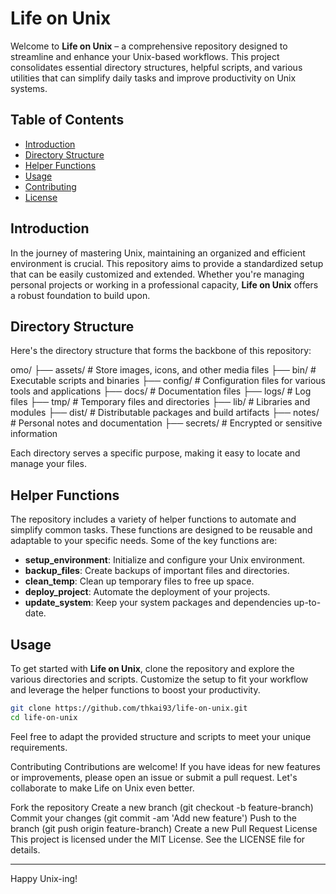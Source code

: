 # Life on Unix

Welcome to **Life on Unix** – a comprehensive repository designed to streamline and enhance your Unix-based workflows. This project consolidates essential directory structures, helpful scripts, and various utilities that can simplify daily tasks and improve productivity on Unix systems.

## Table of Contents

- [Introduction](#introduction)
- [Directory Structure](#directory-structure)
- [Helper Functions](#helper-functions)
- [Usage](#usage)
- [Contributing](#contributing)
- [License](#license)

## Introduction

In the journey of mastering Unix, maintaining an organized and efficient environment is crucial. This repository aims to provide a standardized setup that can be easily customized and extended. Whether you're managing personal projects or working in a professional capacity, **Life on Unix** offers a robust foundation to build upon.

## Directory Structure

Here's the directory structure that forms the backbone of this repository:

omo/ ├── assets/ # Store images, icons, and other media files ├── bin/ # Executable scripts and binaries ├── config/ # Configuration files for various tools and applications ├── docs/ # Documentation files ├── logs/ # Log files ├── tmp/ # Temporary files and directories ├── lib/ # Libraries and modules ├── dist/ # Distributable packages and build artifacts ├── notes/ # Personal notes and documentation ├── secrets/ # Encrypted or sensitive information

Each directory serves a specific purpose, making it easy to locate and manage your files.

## Helper Functions

The repository includes a variety of helper functions to automate and simplify common tasks. These functions are designed to be reusable and adaptable to your specific needs. Some of the key functions are:

- **setup_environment**: Initialize and configure your Unix environment.
- **backup_files**: Create backups of important files and directories.
- **clean_temp**: Clean up temporary files to free up space.
- **deploy_project**: Automate the deployment of your projects.
- **update_system**: Keep your system packages and dependencies up-to-date.

## Usage

To get started with **Life on Unix**, clone the repository and explore the various directories and scripts. Customize the setup to fit your workflow and leverage the helper functions to boost your productivity.

```bash
git clone https://github.com/thkai93/life-on-unix.git
cd life-on-unix
```

Feel free to adapt the provided structure and scripts to meet your unique requirements.

Contributing
Contributions are welcome! If you have ideas for new features or improvements, please open an issue or submit a pull request. Let's collaborate to make Life on Unix even better.

Fork the repository
Create a new branch (git checkout -b feature-branch)
Commit your changes (git commit -am 'Add new feature')
Push to the branch (git push origin feature-branch)
Create a new Pull Request
License
This project is licensed under the MIT License. See the LICENSE file for details.

--- 

Happy Unix-ing!
